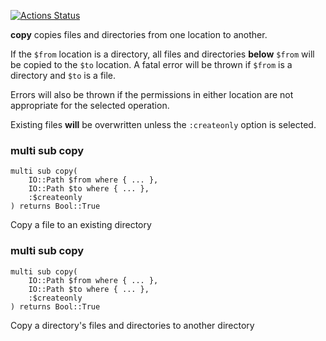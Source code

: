 [![Actions Status](https://github.com/tbrowder/File-Copy/workflows/test/badge.svg)](https://github.com/tbrowder/File-Copy/actions)

**copy** copies files and directories from one location to another.

If the `$from` location is a directory, all files and directories **below** `$from` will be copied to the `$to` location. A fatal error will be thrown if `$from` is a directory and `$to` is a file.

Errors will also be thrown if the permissions in either location are not appropriate for the selected operation.

Existing files **will** be overwritten unless the `:createonly` option is selected.

### multi sub copy

```perl6
multi sub copy(
    IO::Path $from where { ... },
    IO::Path $to where { ... },
    :$createonly
) returns Bool::True
```

Copy a file to an existing directory

### multi sub copy

```perl6
multi sub copy(
    IO::Path $from where { ... },
    IO::Path $to where { ... },
    :$createonly
) returns Bool::True
```

Copy a directory's files and directories to another directory
